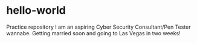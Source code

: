 # hello-world
Practice repository
I am an aspiring Cyber Security Consultant/Pen Tester wannabe. Getting married soon and going to Las Vegas in two weeks!
